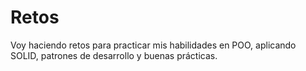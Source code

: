 # Retos

Voy haciendo retos para practicar mis habilidades en POO, aplicando SOLID, patrones de desarrollo y buenas prácticas.
